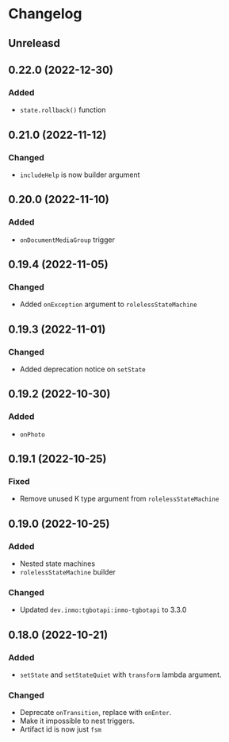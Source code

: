 # Changelog

## Unreleasd


## 0.22.0 (2022-12-30)

### Added
- `state.rollback()` function

## 0.21.0 (2022-11-12)

### Changed
- `includeHelp` is now builder argument

## 0.20.0 (2022-11-10)

### Added
- `onDocumentMediaGroup` trigger

## 0.19.4 (2022-11-05)

### Changed
- Added `onException` argument to `rolelessStateMachine`

## 0.19.3 (2022-11-01)

### Changed
- Added deprecation notice on `setState`

## 0.19.2 (2022-10-30)

### Added
- `onPhoto`

## 0.19.1 (2022-10-25)

### Fixed
- Remove unused K type argument from `rolelessStateMachine`

## 0.19.0 (2022-10-25)

### Added
- Nested state machines
- `rolelessStateMachine` builder

### Changed
- Updated `dev.inmo:tgbotapi:inmo-tgbotapi` to 3.3.0

## 0.18.0 (2022-10-21)

### Added
- `setState` and `setStateQuiet` with `transform` lambda argument.

### Changed
- Deprecate `onTransition`, replace with `onEnter`.
- Make it impossible to nest triggers.
- Artifact id is now just `fsm`
